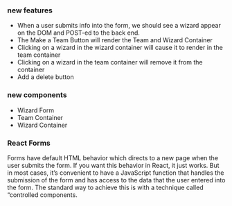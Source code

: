 ### new features
- When a user submits info into the form, we should see a wizard appear on the DOM and 
  POST-ed to the back end.
- The Make a Team Button will render the Team and Wizard Container
- Clicking on a wizard in the wizard container will cause it to render in the team container
- Clicking on a wizard in the team container will remove it from the container 
- Add a delete button

### new components 
- Wizard Form
- Team Container
- Wizard Container


### React Forms
Forms have default HTML behavior which directs to a new page when the user submits the form. If you want this behavior in React, it just works. But in most cases, it’s convenient to have a JavaScript function that handles the submission of the form and has access to the data that the user entered into the form. The standard way to achieve this is with a technique called “controlled components. 